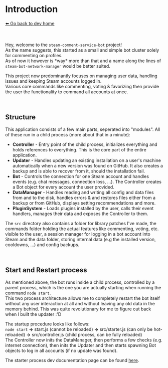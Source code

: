 # Introduction
[⬅️ Go back to dev home](./#readme)

&nbsp;

Hey, welcome to the `steam-comment-service-bot` project!  
As the name suggests, this started as a small and simple bot cluster solely for commenting on profiles.  
As of now it however is \*way\* more than that and a name along the lines of `steam-bot-network-manager` would be better suited.  

This project now predominantly focuses on managing user data, handling issues and keeping Steam accounts logged in.  
Various core commands like commenting, voting & favorizing then provide the user the functionality to command all accounts at once.

&nbsp;

## Structure
This application consists of a few main parts, seperated into "modules". All of these run in a child process (more about that in a minute):
- **Controller** - Entry point of the child process, initializes everything and holds references to everything. This is the core part of the entire application.
- **Updater** - Handles updating an existing installation on a user's machine automatically when a new version was found on GitHub. It also creates a backup and is able to recover from it, should the installation fail.
- **Bot** - Controls the connection for one Steam account and handles events (e.g. chat messages, connection loss, ...). The Controller creates a Bot object for every account the user provided.
- **DataManager** - Handles reading and writing all config and data files from and to the disk, handles errors & and restores files either from a backup or from GitHub, displays setting recommendations and more.
- **PluginSystem** - Loads plugins installed by the user, calls their event handlers, manages their data and exposes the Controller to them.

The `src` directory also contains a folder for library patches I've made, the commands folder holding the actual features like commenting, voting, etc. visible to the user, a session manager for logging in a bot account into Steam and the data folder, storing internal data (e.g the installed version, cooldowns, ...) and config backups.

&nbsp;

## Start and Restart process
As mentioned above, the bot runs inside a child process, controlled by a parent process, which is the one you are actually starting when running the command `node start`.  
This two process architecture allows me to completely restart the bot itself without any user interaction at all and without leaving any old data in the memory behind. This was quite revolutionary for me to figure out back when I built the updater :'D  

The startup procedure looks like follows:  
`node start` **->** start.js (cannot be reloaded) **->** src/starter.js (can only be hot-reloaded) **->** src/controller.js (child process, can be fully reloaded)  
The Controller now inits the DataManager, then performs a few checks (e.g. internet connection), then inits the Updater and then starts spawning Bot objects to log in all accounts (if no update was found).

The starter process dev documentation page can be found [here](./starter.md).